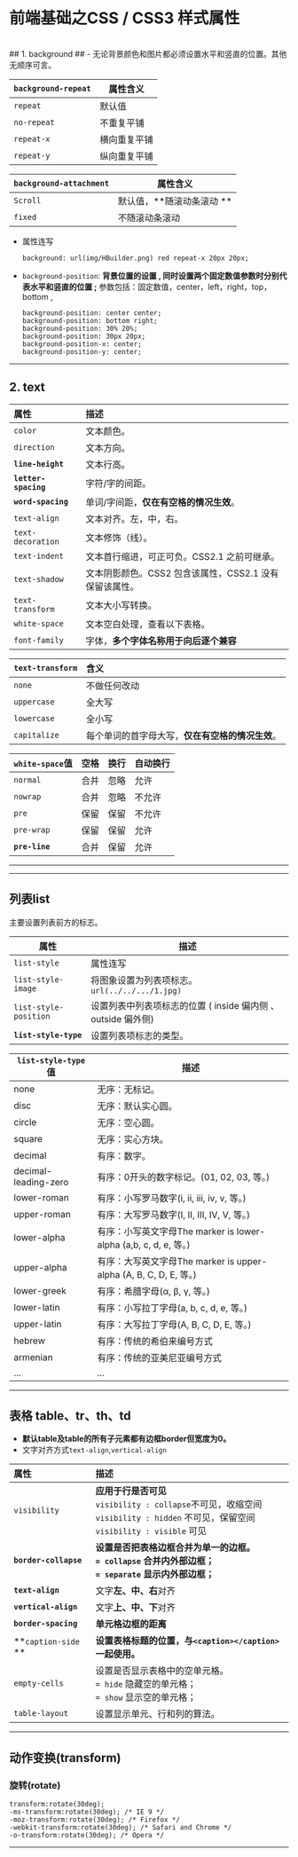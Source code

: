 # 前端基础之CSS / CSS3 样式属性 #

<br>
## 1. background ##
- 无论背景颜色和图片都必须设置水平和竖直的位置。其他无顺序可言。

`background-repeat`|属性含义
-|-
`repeat` 		|	默认值
`no-repeat` 	|	不重复平铺
`repeat-x` 	|	横向重复平铺
`repeat-y `	|	纵向重复平铺

`background-attachment` |属性含义
-|-
`Scroll`|	默认值，**随滚动条滚动 **
`fixed` |	不随滚动条滚动
- 属性连写<br>
	```
	background: url(img/HBuilder.png) red repeat-x 20px 20px;
	```
- `background-position`: **背景位置的设置 , 同时设置两个固定数值参数时分别代表水平和竖直的位置 ;** 
	参数包括：固定数值，center，left，right，top，bottom , 
	
	```
	background-position: center center;
	background-position: bottom right;
	background-position: 30% 20%; 
	background-position: 30px 20px;
	background-position-x: center;
	background-position-y: center;
	```
---
## 2. text ##
属性				|	描述
				:-	|	:-
`color`				|	文本颜色。
`direction`			|	文本方向。
**`line-height`**		|	文本行高。
**`letter-spacing`**	|	字符/字的间距。
**`word-spacing`**	|	单词/字间距，**仅在有空格的情况生效**。
`text-align`			|	文本对齐。左，中，右。
`text-decoration`		|	文本修饰（线）。
`text-indent`			|	文本首行缩进，可正可负。CSS2.1 之前可继承。
`text-shadow`			|	文本阴影颜色。CSS2 包含该属性，CSS2.1 没有保留该属性。
`text-transform`		|	文本大小写转换。
`white-space`			|	文本空白处理，查看以下表格。
`font-family`			|	字体，**多个字体名称用于向后逐个兼容**


`text-transform`	|	含义
			:-	|	:-
`none`			|	不做任何改动
`uppercase`		|	全大写
`lowercase`		|	全小写
`capitalize`		|	每个单词的首字母大写，**仅在有空格的情况生效**。

`white-space`值	|	空格	|	换行	|	自动换行
			:-	|	----		|	----		|	-
`normal`			|	合并	|	忽略	|	允许
`nowrap`		|	合并	|	忽略	|	不允许
`pre`			|	保留	|	保留	|	不允许
`pre-wrap`		|	保留	|	保留	|	允许
**`pre-line`**	|	合并	|	保留	|	允许

---





---
## 列表list ##
主要设置列表前方的标志。

属性				|	描述
				-	|	-
`list-style	`			|	属性连写
`list-style-image`		|	将图象设置为列表项标志。`url(../../.../1.jpg)`
`list-style-position`	|	设置列表中列表项标志的位置 ( inside 偏内侧 、outside 偏外侧)
**`list-style-type`**	|	设置列表项标志的类型。


`list-style-type`值		|	描述
				-	|	-
none				|	无序：无标记。
disc					|	无序：默认实心圆。
circle				|	无序：空心圆。
square				|	无序：实心方块。
decimal				|	有序：数字。
decimal-leading-zero	|	有序：0开头的数字标记。(01, 02, 03, 等。)
lower-roman			|	有序：小写罗马数字(i, ii, iii, iv, v, 等。)
upper-roman			|	有序：大写罗马数字(I, II, III, IV, V, 等。)
lower-alpha			|	有序：小写英文字母The marker is lower-alpha (a,b, c, d, e, 等。)
upper-alpha			|	有序：大写英文字母The marker is upper-alpha (A, B, C, D, E, 等。)
lower-greek			|	有序：希腊字母(α, β, γ, 等。)
lower-latin			|	有序：小写拉丁字母(a, b, c, d, e, 等。)
upper-latin			|	有序：大写拉丁字母(A, B, C, D, E, 等。)
hebrew				|	有序：传统的希伯来编号方式
armenian			|	有序：传统的亚美尼亚编号方式
...					|	...

---
## 表格 table、tr、th、td ##
- **默认table及table的所有子元素都有边框border但宽度为0。**
- 文字对齐方式`text-align`,`vertical-align`

属性				|	描述
			:-		|	:-
`visibility`			|	**应用于行是否可见**<br>`visibility : collapse`不可见，收缩空间<br>`visibility : hidden` 不可见，保留空间<br>`visibility : visible` 可见 
**`border-collapse`**	|	**设置是否把表格边框合并为单一的边框。<br> `= collapse` 合并内外部边框；<br> `= separate` 显示内外部边框；**
**`text-align`**		|	文字**左、中、右**对齐
**`vertical-align`**	|	文字**上、中、下**对齐
**`border-spacing`**	|	**单元格边框的距离**
**`caption-side`	**	|	**设置表格标题的位置，与`<caption></caption>`一起使用。**
`empty-cells`			|	设置是否显示表格中的空单元格。<br> `= hide` 隐藏空的单元格；<br> `= show` 显示空的单元格；
`table-layout`			|	设置显示单元、行和列的算法。
---
## 动作变换(transform) ##

### 旋转(rotate) ###
```
transform:rotate(30deg);
-ms-transform:rotate(30deg); /* IE 9 */
-moz-transform:rotate(30deg); /* Firefox */
-webkit-transform:rotate(30deg); /* Safari and Chrome */
-o-transform:rotate(30deg); /* Opera */
```
---